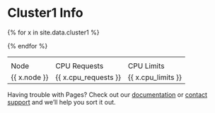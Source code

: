 <h1> Cluster1 Info </h1>
<table>
  <th>
    <tr>
      <td> Node </td>
      <td> CPU Requests </td>
      <td> CPU Limits </td>
    </tr>
  </th>
     
{% for x in site.data.cluster1 %}
<tr>
  <td> {{ x.node }} </td>
  <td> {{ x.cpu_requests	}} </td>
  <td> {{ x.cpu_limits	}} </td>
</tr>

{% endfor %}
  
</table> 




Having trouble with Pages? Check out our [documentation](https://help.github.com/categories/github-pages-basics/) or [contact support](https://github.com/contact) and we’ll help you sort it out.
